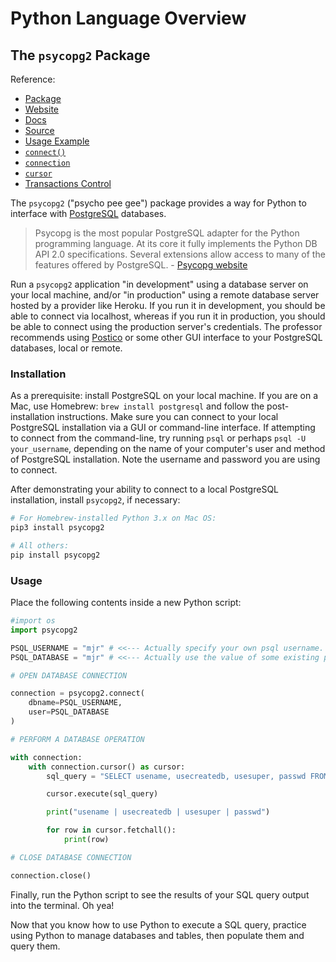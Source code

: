 # Python Language Overview

## The `psycopg2` Package

Reference:

  + [Package](https://pypi.python.org/pypi/psycopg2)
  + [Website](http://initd.org/psycopg/)
  + [Docs](http://initd.org/psycopg/docs/)
  + [Source](https://github.com/psycopg/psycopg2)
  + [Usage Example](http://initd.org/psycopg/docs/usage.html)
  + [`connect()`](http://initd.org/psycopg/docs/module.html#psycopg2.connect)
  + [`connection`](http://initd.org/psycopg/docs/connection.html)
  + [`cursor`](http://initd.org/psycopg/docs/cursor.html)
  + [Transactions Control](http://initd.org/psycopg/docs/usage.html#transactions-control)

The `psycopg2` ("psycho pee gee") package provides a way for Python to interface with [PostgreSQL](https://www.postgresql.org/) databases.

> Psycopg is the most popular PostgreSQL adapter for the Python programming language. At its core it fully implements the Python DB API 2.0 specifications. Several extensions allow access to many of the features offered by PostgreSQL. - [Psycopg website](http://initd.org/psycopg/)

Run a `psycopg2` application "in development" using a database server on your local machine, and/or "in production" using a remote database server hosted by a provider like Heroku. If you run it in development, you should be able to connect via localhost, whereas if you run it in production, you should be able to connect using the production server's credentials. The professor recommends using [Postico](https://eggerapps.at/postico/) or some other GUI interface to your PostgreSQL databases, local or remote.

### Installation

As a prerequisite: install PostgreSQL on your local machine. If you are on a Mac, use Homebrew: `brew install postgresql` and follow the post-installation instructions. Make sure you can connect to your local PostgreSQL installation via a GUI or command-line interface. If attempting to connect from the command-line, try running `psql` or perhaps `psql -U your_username`, depending on the name of your computer's user and method of PostgreSQL installation. Note the username and password you are using to connect.

After demonstrating your ability to connect to a local PostgreSQL installation, install `psycopg2`, if necessary:

```` sh
# For Homebrew-installed Python 3.x on Mac OS:
pip3 install psycopg2

# All others:
pip install psycopg2
````

### Usage

Place the following contents inside a new Python script:

```python
#import os
import psycopg2

PSQL_USERNAME = "mjr" # <<--- Actually specify your own psql username. If you installed PostgreSQL via Homebrew on a Mac, there should be user named after your computer's username.
PSQL_DATABASE = "mjr" # <<--- Actually use the value of some existing psql database. If you installed PostgreSQL via Homebrew on a Mac, there should be database named after your PostgreSQL username.

# OPEN DATABASE CONNECTION

connection = psycopg2.connect(
    dbname=PSQL_USERNAME,
    user=PSQL_DATABASE
)

# PERFORM A DATABASE OPERATION

with connection:
    with connection.cursor() as cursor:
        sql_query = "SELECT usename, usecreatedb, usesuper, passwd FROM pg_user;"

        cursor.execute(sql_query)

        print("usename | usecreatedb | usesuper | passwd")

        for row in cursor.fetchall():
            print(row)

# CLOSE DATABASE CONNECTION

connection.close()
```

Finally, run the Python script to see the results of your SQL query output into the terminal. Oh yea!

Now that you know how to use Python to execute a SQL query, practice using Python to manage databases and tables, then populate them and query them.
